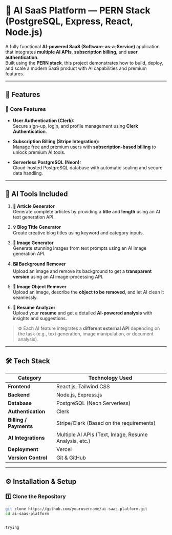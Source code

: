 # 🧠 AI SaaS Platform — PERN Stack (PostgreSQL, Express, React, Node.js)

A fully functional **AI-powered SaaS (Software-as-a-Service)** application that integrates **multiple AI APIs**, **subscription billing**, and **user authentication**.  
Built using the **PERN stack**, this project demonstrates how to build, deploy, and scale a modern SaaS product with AI capabilities and premium features.

---

## 🚀 Features

### 🧩 Core Features
- **User Authentication (Clerk):**  
  Secure sign-up, login, and profile management using **Clerk Authentication**.
  
- **Subscription Billing (Stripe Integration):**  
  Manage free and premium users with **subscription-based billing** to unlock premium AI tools.
  
- **Serverless PostgreSQL (Neon):**  
  Cloud-hosted PostgreSQL database with automatic scaling and secure data handling.

---

## 🤖 AI Tools Included

1. **📝 Article Generator**  
   Generate complete articles by providing a **title** and **length** using an AI text generation API.

2. **💡 Blog Title Generator**  
   Create creative blog titles using keyword and category inputs.

3. **🎨 Image Generator**  
   Generate stunning images from text prompts using an AI image generation API.

4. **🖼️ Background Remover**  
   Upload an image and remove its background to get a **transparent version** using an AI image-processing API.

5. **🧽 Image Object Remover**  
   Upload an image, describe the **object to be removed**, and let AI clean it seamlessly.

6. **📄 Resume Analyzer**  
   Upload your **resume** and get a detailed **AI-powered analysis** with insights and suggestions.

> ⚙️ Each AI feature integrates a **different external API** depending on the task (e.g., text generation, image manipulation, or document analysis).

---

## 🛠️ Tech Stack

| Category | Technology Used |
|-----------|----------------|
| **Frontend** | React.js, Tailwind CSS |
| **Backend** | Node.js, Express.js |
| **Database** | PostgreSQL (Neon Serverless) |
| **Authentication** | Clerk |
| **Billing / Payments** | Stripe/Clerk (Based on the requirements) |
| **AI Integrations** | Multiple AI APIs (Text, Image, Resume Analysis, etc.) |
| **Deployment** | Vercel  |
| **Version Control** | Git & GitHub |

---

## ⚙️ Installation & Setup

### 1️⃣ Clone the Repository
```bash
git clone https://github.com/yourusername/ai-saas-platform.git
cd ai-saas-platform


trying 

